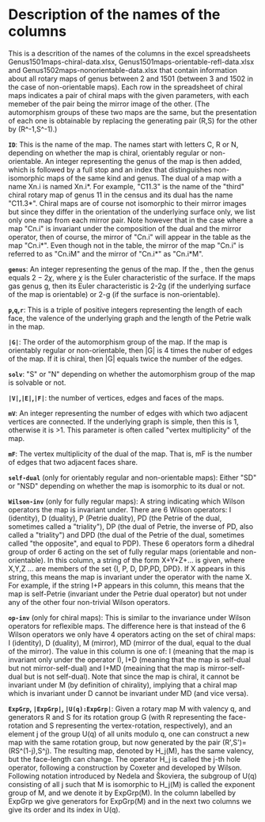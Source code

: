 # Description of the names of the columns

This is a descrition of the names of the columns in the excel spreadsheets Genus1501maps-chiral-data.xlsx, Genus1501maps-orientable-refl-data.xlsx and Genus1502maps-nonorientable-data.xlsx that contain information about all rotary maps of genus between 2 and 1501 (between 3 and 1502 in the case of non-orientable maps). Each row in the spreadsheet of chiral maps indicates a pair of chiral maps with the given parameters, with each memeber of the pair being the mirror image of the other. (The automorphism groups of these two maps are the same, but the presentation of each one is obtainable by replacing the generating pair (R,S) for the other by (R^-1,S^-1).)

**``ID``**: This is the name of the map. The names start with letters C, R or N, depending on whether the map is chiral, orientably regular or non-orientable. An integer representing the genus of the map is then added, which is followed by a full stop and an index that distinguishes non-isomorphic maps of the same kind and genus. The dual of a map with a name Xn.i is named Xn.i*. For example, "C11.3" is the name of the "third" chiral rotary map of genus 11 in the census and its dual has the name "C11.3*". Chiral maps are of course not isomorphic to their mirror images but since they differ in the orientation of the underlying surface only, we list only one map from each mirror pair. Note however that in the case where a map "Cn.i" is invariant under the composition of the dual and the mirror operator, then of course, the mirror of "Cn.i" will appear in the table as the map "Cn.i*". Even though not in the table, the mirror of the map "Cn.i" is referred to as "Cn.iM" and the mirror of "Cn.i*" as "Cn.i*M".

**``genus``**: An integer representing the genus of the map. If the , then the genus equals $2-2\chi$, where $\chi$ is the Euler characteristic of the surface. If the maps gas genus g, then its Euler characteristic is  2-2g (if the underlying surface of the map is orientable) or 2-g (if the surface is non-orientable).

**``p``,``q``,``r``**: This is a triple of positive integers representing the length of each face, the valence of the underlying graph and the length of the Petrie walk in the map.

**``|G|``**: The order of the automorphism group of the map. If the map is orientably regular or non-orientable, then |G| is 4 times the nuber of edges of the map. If it is chiral, then |G| equals twice the number of the edges.

**``solv``**: "S" or "N" depending on whether the automorphism group of the map is solvable or not.

**``|V|``,``|E|``,``|F|``**: the number of vertices, edges and faces of the maps.

**``mV``**: An integer representing the number of edges with which two adjacent vertices are connected. If the underlying graph is simple, then this is 1, otherwise it is >1. This parameter is often called "vertex multiplicity" of the map.

**``mF``**: The vertex multiplicity of the dual of the map. That is, mF is the number of edges that two adjacent faces share.

**``self-dual``** (only for orientably regular and non-orientable maps): Either "SD" or "NSD" depending on whether the map is isomorphic to its dual or not.

**``Wilson-inv``** (only for fully regular maps): A string indicating which Wilson operators the map is invariant under. There are 6 Wilson operators: I (identity), D (duality), P (Petrie duality), PD (the Petrie of the dual, sometimes called a "triality"), DP (the dual of Petrie, the inverse of PD, also called a "triality") and DPD (the dual of the Petrie of the dual, sometimes called "the opposite", and equal to PDP). These 6 operators form a dihedral group  of order 6 acting on the set of fully regular maps (orientable and non-orientable). In this column, a string of the form X+Y+Z+... is given, where X,Y,Z ... are members of the set {I, P, D, DP,PD, DPD}. If X appears in this string, this means the map is invariant under the operator with the name X. For example, if the string I+P appears in this column, this means that the map is self-Petrie (invariant under the Petrie dual operator) but not under any of the other four non-trivial Wilson operators.

**``op-inv``** (only for chiral maps): This is similar to the invariance under Wilson operators for reflexible maps. The difference here is that instead of the 6 Wilson operators we only have 4 operators acting on the set of chiral maps: I (identity), D (duality), M (mirror), MD (mirror of the dual, equal to the dual of the mirror). The value in this column is one of: I (meaning that the map is invariant only under the operator I), I+D (meaning that the map is self-dual but not mirror-self-dual) and I+MD (meaining that the map is mirror-self-dual but is not self-dual). Note that since the map is chiral, it cannot be invariant under M (by definition of chirality), implying that a chiral map which is invariant under D cannot be invariant under MD (and vice versa).

**``ExpGrp``, ``|ExpGrp|``, ``|U(q):ExpGrp|``**: Given a rotary map M with valency q, and generators R and S for its rotation group G (with R representing the face-rotation and S representing the vertex-rotation, respectively), and an element j of the group U(q) of all units modulo q, one can construct a new map with the same rotation group, but now generated by the pair (R',S')=(RS^(1-j),S^j). The resulting map, denoted by H_j(M), has the same valency, but the face-length can change. The operator H_j is called the j-th hole operator, following a construction by Coxeter and developed by Wilson. Following notation introduced by Nedela and Škoviera, the subgroup of U(q) consisting of all j such that M is isomorphic to H_j(M) is called the exponent group of M, and we denote it by ExpGrp(M). In the column labelled by ExpGrp we give generators for ExpGrp(M) and in the next two columns we give its order and its index in U(q).
